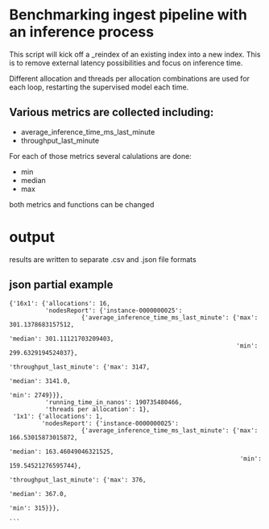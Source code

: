 # Benchmarking ingest pipeline with an inference process 
This script will kick off a _reindex of an existing index into a new index. This is to remove external latency possibilities and focus on inference time. 

Different allocation and threads per allocation combinations are used for each loop, restarting the supervised model each time. 

## Various metrics are collected including:
- average_inference_time_ms_last_minute
- throughput_last_minute

For each of those metrics several calulations are done:
- min
- median
- max

both metrics and functions can be changed

# output
results are written to separate .csv and .json file formats

## json partial example
```
{'16x1': {'allocations': 16,
          'nodesReport': {'instance-0000000025': 
                    {'average_inference_time_ms_last_minute': {'max': 301.1378683157512,
                                                               'median': 301.11121703209403,
                                                               'min': 299.6329194524037},
                                                  'throughput_last_minute': {'max': 3147,
                                                                             'median': 3141.0,
                                                                             'min': 2749}}},
          'running_time_in_nanos': 190735480466,
          'threads per allocation': 1},
 '1x1': {'allocations': 1,
         'nodesReport': {'instance-0000000025': 
                    {'average_inference_time_ms_last_minute': {'max': 166.53015873015872,
                                                               'median': 163.46049046321525,
                                                                'min': 159.54521276595744},
                                                 'throughput_last_minute': {'max': 376,
                                                                            'median': 367.0,
                                                                            'min': 315}}},
                                                                            ```
